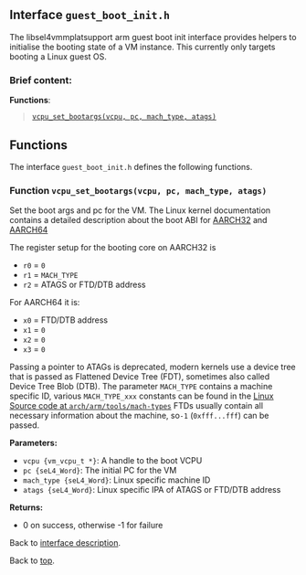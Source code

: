 <!--
     Copyright 2020, Data61, CSIRO (ABN 41 687 119 230)

     SPDX-License-Identifier: CC-BY-SA-4.0
-->

## Interface `guest_boot_init.h`

The libsel4vmmplatsupport arm guest boot init interface provides helpers to initialise the booting state of
a VM instance. This currently only targets booting a Linux guest OS.

### Brief content:

**Functions**:

> [`vcpu_set_bootargs(vcpu, pc, mach_type, atags)`](#function-vcpu_set_bootargsvcpu-pc-mach_type-atags)


## Functions

The interface `guest_boot_init.h` defines the following functions.

### Function `vcpu_set_bootargs(vcpu, pc, mach_type, atags)`

Set the boot args and pc for the VM. The Linux kernel documentation contains a detailed description about
the boot ABI for [AARCH32](https://www.kernel.org/doc/Documentation/arm/Booting) and
[AARCH64](https://www.kernel.org/doc/Documentation/arm64/booting.txt)

The register setup for the booting core on AARCH32 is

- `r0` = `0`
- `r1` = `MACH_TYPE`
- `r2` = ATAGS or FTD/DTB address

For AARCH64 it is:

- `x0` = FTD/DTB address
- `x1` = `0`
- `x2` = `0`
- `x3` = `0`

Passing a pointer to ATAGs is deprecated, modern kernels use a device tree that is passed as Flattened Device
Tree (FDT), sometimes also called Device Tree Blob (DTB). The parameter `MACH_TYPE` contains a machine
specific ID, various `MACH_TYPE_xxx` constants can be found in the
[Linux Source code at `arch/arm/tools/mach-types`](https://git.kernel.org/pub/scm/linux/kernel/git/stable/linux.git/tree/arch/arm/tools/mach-types)
FTDs usually contain all necessary information about the machine, so`-1` (`0xfff...fff`) can be passed.

**Parameters:**

- `vcpu {vm_vcpu_t *}`: A handle to the boot VCPU
- `pc {seL4_Word}`: The initial PC for the VM
- `mach_type {seL4_Word}`: Linux specific machine ID
- `atags {seL4_Word}`: Linux specific IPA of ATAGS or FTD/DTB address

**Returns:**

- 0 on success, otherwise -1 for failure

Back to [interface description](#module-guest_boot_inith).


Back to [top](#).

